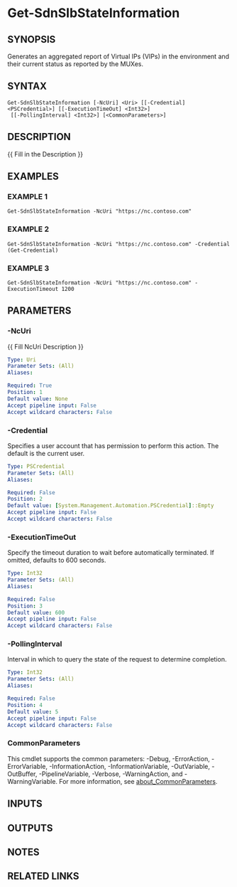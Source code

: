 # Get-SdnSlbStateInformation

## SYNOPSIS
Generates an aggregated report of Virtual IPs (VIPs) in the environment and their current status as reported by the MUXes.

## SYNTAX

```
Get-SdnSlbStateInformation [-NcUri] <Uri> [[-Credential] <PSCredential>] [[-ExecutionTimeOut] <Int32>]
 [[-PollingInterval] <Int32>] [<CommonParameters>]
```

## DESCRIPTION
{{ Fill in the Description }}

## EXAMPLES

### EXAMPLE 1
```
Get-SdnSlbStateInformation -NcUri "https://nc.contoso.com"
```

### EXAMPLE 2
```
Get-SdnSlbStateInformation -NcUri "https://nc.contoso.com" -Credential (Get-Credential)
```

### EXAMPLE 3
```
Get-SdnSlbStateInformation -NcUri "https://nc.contoso.com" -ExecutionTimeout 1200
```

## PARAMETERS

### -NcUri
{{ Fill NcUri Description }}

```yaml
Type: Uri
Parameter Sets: (All)
Aliases:

Required: True
Position: 1
Default value: None
Accept pipeline input: False
Accept wildcard characters: False
```

### -Credential
Specifies a user account that has permission to perform this action.
The default is the current user.

```yaml
Type: PSCredential
Parameter Sets: (All)
Aliases:

Required: False
Position: 2
Default value: [System.Management.Automation.PSCredential]::Empty
Accept pipeline input: False
Accept wildcard characters: False
```

### -ExecutionTimeOut
Specify the timeout duration to wait before automatically terminated.
If omitted, defaults to 600 seconds.

```yaml
Type: Int32
Parameter Sets: (All)
Aliases:

Required: False
Position: 3
Default value: 600
Accept pipeline input: False
Accept wildcard characters: False
```

### -PollingInterval
Interval in which to query the state of the request to determine completion.

```yaml
Type: Int32
Parameter Sets: (All)
Aliases:

Required: False
Position: 4
Default value: 5
Accept pipeline input: False
Accept wildcard characters: False
```

### CommonParameters
This cmdlet supports the common parameters: -Debug, -ErrorAction, -ErrorVariable, -InformationAction, -InformationVariable, -OutVariable, -OutBuffer, -PipelineVariable, -Verbose, -WarningAction, and -WarningVariable. For more information, see [about_CommonParameters](http://go.microsoft.com/fwlink/?LinkID=113216).

## INPUTS

## OUTPUTS

## NOTES

## RELATED LINKS
